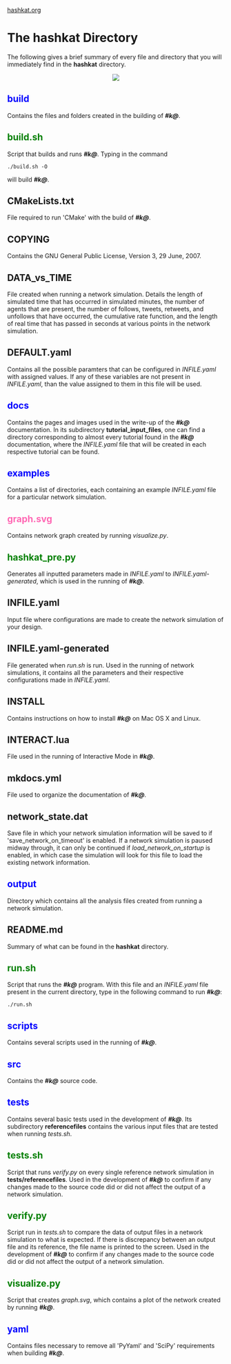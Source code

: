 [hashkat.org](http://hashkat.org)

# The **hashkat** Directory

The following gives a brief summary of every file and directory that you will immediately find in the **hashkat** directory.

<center>
<img src='../img/directory.png'>
</center>

## <span style="color:blue">build</span> 

Contains the files and folders created in the building of ***#k@***.

## <span style="color:green">build.sh</span> 

Script that builds and runs ***#k@***. Typing in the command

`./build.sh -O`

will build ***#k@***.

## CMakeLists.txt

File required to run 'CMake' with the build of ***#k@***.

## COPYING

Contains the GNU General Public License, Version 3, 29 June, 2007.

## DATA_vs_TIME

File created when running a network simulation. Details the length of simulated time that has occurred in simulated minutes, the number of agents that are present, the number of follows, tweets, retweets, and unfollows that have occurred, the cumulative rate function, and the length of real time that has passed in seconds at various points in the network simulation.

## DEFAULT.yaml

Contains all the possible paramters that can be configured in *INFILE.yaml* with assigned values. If any of these variables are not present in *INFILE.yaml*, than the value assigned to them in this file will be used.

## <span style="color:blue">docs</span> 

Contains the pages and images used in the write-up of the ***#k@*** documentation. In its subdirectory **tutorial_input_files**, one can find a directory corresponding to almost every tutorial found in the ***#k@*** documentation, where the *INFILE.yaml* file that will be created in each respective tutorial can be found.

## <span style="color:blue">examples</span> 

Contains a list of directories, each containing an example *INFILE.yaml* file for a particular network simulation.

## <span style="color:hotpink">graph.svg</span>

Contains network graph created by running *visualize.py*.

## <span style="color:green">hashkat_pre.py</span>

Generates all inputted parameters made in *INFILE.yaml* to *INFILE.yaml-generated*, which is used in the running of ***#k@***.

## INFILE.yaml

Input file where configurations are made to create the network simulation of your design.

## INFILE.yaml-generated

File generated when *run.sh* is run. Used in the running of network simulations, it contains all the parameters and their respective configurations made in *INFILE.yaml*.

## INSTALL

Contains instructions on how to install ***#k@*** on Mac OS X and Linux.

## INTERACT.lua

File used in the running of Interactive Mode in ***#k@***.

## mkdocs.yml

File used to organize the documentation of ***#k@***.

## network_state.dat

Save file in which your network simulation information will be saved to if 'save_network_on_timeout' is enabled. If a network simulation is paused midway through, it can only be continued if *load_network_on_startup* is enabled, in which case the simulation will look for this file to load the existing network information. 

## <span style="color:blue">output</span>

Directory which contains all the analysis files created from running a network simulation.

## README.md

Summary of what can be found in the **hashkat** directory.

## <span style="color:green">run.sh</span>

Script that runs the ***#k@*** program. With this file and an *INFILE.yaml* file present in the current directory, type in the following command to run ***#k@***:

`./run.sh`

## <span style="color:blue">scripts</span> 

Contains several scripts used in the running of ***#k@***. 

## <span style="color:blue">src</span>

Contains the ***#k@*** source code.

## <span style="color:blue">tests</span>

Contains several basic tests used in the development of ***#k@***. Its subdirectory **referencefiles** contains the various input files that are tested when running *tests.sh*.

## <span style="color:green">tests.sh</span> 

Script that runs *verify.py* on every single reference network simulation in **tests/referencefiles**. Used in the development of ***#k@*** to confirm if any changes made to the source code did or did not affect the output of a network simulation.

## <span style="color:green">verify.py</span> 

Script run in *tests.sh* to compare the data of output files in a network simulation to what is expected. If there is discrepancy between an output file and its reference, the file name is printed to the screen. Used in the development of ***#k@*** to confirm if any changes made to the source code did or did not affect the output of a network simulation.   

## <span style="color:green">visualize.py</span>

Script that creates *graph.svg*, which contains a plot of the network created by running ***#k@***.

## <span style="color:blue">yaml</span>

Contains files necessary to remove all 'PyYaml' and 'SciPy' requirements when building ***#k@***.